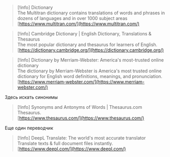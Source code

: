 > [!info] Dictionary  
> The Multitran dictionary contains translations of words and phrases in dozens of languages and in over 1000 subject areas  
> [https://www.multitran.com/](https://www.multitran.com/)  

> [!info] Cambridge Dictionary | English Dictionary, Translations & Thesaurus  
> The most popular dictionary and thesaurus for learners of English.  
> [https://dictionary.cambridge.org/](https://dictionary.cambridge.org/)  

> [!info] Dictionary by Merriam-Webster: America's most-trusted online dictionary  
> The dictionary by Merriam-Webster is America's most trusted online dictionary for English word definitions, meanings, and pronunciation.  
> [https://www.merriam-webster.com/](https://www.merriam-webster.com/)  

Здесь искать синонимы

> [!info] Synonyms and Antonyms of Words | Thesaurus.com  
> Thesaurus.  
> [https://www.thesaurus.com/](https://www.thesaurus.com/)  

Еще один переводчик

> [!info] DeepL Translate: The world's most accurate translator  
> Translate texts & full document files instantly.  
> [https://www.deepl.com/](https://www.deepl.com/)
